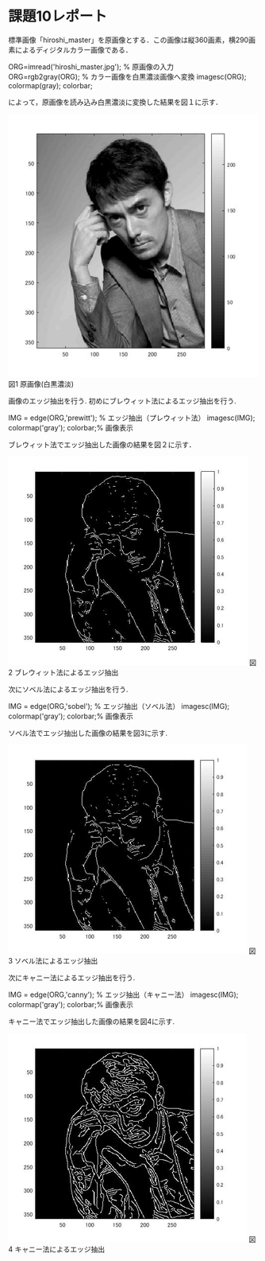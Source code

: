 ﻿# 課題10レポート

標準画像「hiroshi_master」を原画像とする．この画像は縦360画素，横290画素によるディジタルカラー画像である．

ORG=imread('hiroshi_master.jpg'); % 原画像の入力  
ORG=rgb2gray(ORG); % カラー画像を白黒濃淡画像へ変換
imagesc(ORG); colormap(gray); colorbar;

によって，原画像を読み込み白黒濃淡に変換した結果を図１に示す．

![原画像](https://github.com/Obonnu/lecture_image_processing/blob/master/image/hiroshi_kadai10-1.jpg)
図1 原画像(白黒濃淡)

画像のエッジ抽出を行う.
初めにブレウィット法によるエッジ抽出を行う.

IMG = edge(ORG,'prewitt'); % エッジ抽出（プレウィット法）
imagesc(IMG); colormap('gray'); colorbar;% 画像表示

ブレウィット法でエッジ抽出した画像の結果を図２に示す．

![ブレウィット法によるエッジ抽出](https://github.com/Obonnu/lecture_image_processing/blob/master/image/hiroshi_kadai10-2.jpg)
図2 ブレウィット法によるエッジ抽出

次にソベル法によるエッジ抽出を行う.

IMG = edge(ORG,'sobel'); % エッジ抽出（ソベル法）
imagesc(IMG); colormap('gray'); colorbar;% 画像表示

ソベル法でエッジ抽出した画像の結果を図3に示す.

![ソベル法によるエッジ抽出](https://github.com/Obonnu/lecture_image_processing/blob/master/image/hiroshi_kadai10-3.jpg)
図3 ソベル法によるエッジ抽出

次にキャニー法によるエッジ抽出を行う.

IMG = edge(ORG,'canny'); % エッジ抽出（キャニー法）
imagesc(IMG); colormap('gray'); colorbar;% 画像表示

キャニー法でエッジ抽出した画像の結果を図4に示す.

![キャニー法によるエッジ抽出](https://github.com/Obonnu/lecture_image_processing/blob/master/image/hiroshi_kadai10-4.jpg)
図4 キャニー法によるエッジ抽出

